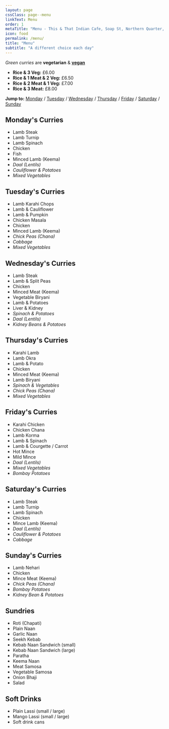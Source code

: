 ```yaml
---
layout: page
cssClass: page--menu
linkText: Menu
order: 1
metaTitle: "Menu - This & That Indian Cafe, Soap St, Northern Quarter, Manchester"
icon: food
permalink: /menu/
title: "Menu"
subtitle: "A different choice each day"
---
```


*Green curries* are **vegetarian** & **[vegan](/vegan-curry/)**

* **Rice & 3 Veg:** £6.00
* **Rice & 1 Meat & 2 Veg:** £6.50
* **Rice & 2 Meat & 1 Veg:** £7.00
* **Rice & 3 Meat:** £8.00

**Jump to:** [Monday](#mondays-curries) / [Tuesday](#tuesdays-curries) / [Wednesday](#wednesdays-curries) / [Thursday](#thursdays-curries) / [Friday](#fridays-curries) / [Saturday](#saturdays-curries) / [Sunday](#sundays-curries)

## Monday's Curries

* Lamb Steak
* Lamb Turnip
* Lamb Spinach
* Chicken
* Fish
* Minced Lamb (Keema)
* *Daal (Lentils)*
* *Cauliflower & Potatoes*
* *Mixed Vegetables*

## Tuesday's Curries

* Lamb Karahi Chops
* Lamb & Cauliflower
* Lamb & Pumpkin
* Chicken Masala
* Chicken
* Minced Lamb (Keema)
* *Chick Peas (Chana)*
* *Cabbage*
* *Mixed Vegetables*

## Wednesday's Curries

* Lamb Steak
* Lamb & Split Peas
* Chicken
* Minced Meat (Keema)
* Vegetable Biryani
* Lamb & Potatoes
* Liver & Kidney
* *Spinach & Potatoes*
* *Daal (Lentils)*
* *Kidney Beans & Potatoes*

## Thursday's Curries

* Karahi Lamb
* Lamb Okra
* Lamb & Potato
* Chicken
* Minced Meat (Keema)
* Lamb Biryani
* *Spinach & Vegetables*
* *Chick Peas (Chana)*
* *Mixed Vegetables*

## Friday's Curries

* Karahi Chicken
* Chicken Chana
* Lamb Korma
* Lamb & Spinach
* Lamb & Courgette / Carrot
* Hot Mince
* Mild Mince
* *Daal (Lentils)*
* *Mixed Vegetables*
* *Bombay Potatoes*

## Saturday's Curries

* Lamb Steak
* Lamb Turnip
* Lamb Spinach
* Chicken
* Mince Lamb (Keema)
* *Daal (Lentils)*
* *Cauliflower & Potatoes*
* *Cabbage*

## Sunday's Curries

* Lamb Nehari
* Chicken
* Mince Meat (Keema)
* *Chick Peas (Chana)*
* *Bombay Potatoes*
* *Kidney Bean & Potatoes*

## Sundries

* Roti (Chapati)
* Plain Naan
* Garlic Naan
* Seekh Kebab
* Kebab Naan Sandwich (small)
* Kebab Naan Sandwich (large)
* Paratha
* Keema Naan
* Meat Samosa
* Vegetable Samosa
* Onion Bhaji
* Salad

## Soft Drinks

* Plain Lassi (small / large)
* Mango Lassi (small / large)
* Soft drink cans
